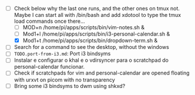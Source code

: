 - [ ] Check below why the last one runs, and the other ones on tmux not. Maybe I can start all with /bin/bash and add xdotool to type the tmux load commands once there...
	- [ ] MOD+n /home/pi/apps/scripts/bin/vim-notes.sh &
	- [ ] Mod1+l /home/pi/apps/scripts/bin/i3-personal-calendar.sh &
	- [x] Mod1+t /home/pi/apps/scripts/bin/dropdown-term.sh &
- [ ] Search for a command to see the desktop, without the windows
- [ ] `TODO.port-from-i3.md`: Port i3 bindsyms
- [ ] Instalar e configurar o khal e o vdirsyncer para o scratchpad do personal-calendar funcionar.
- [ ] Check if scratchpads for vim and personal-calendar are opened floating with urxvt on picom with no transparency
- [ ] Bring some i3 bindsyms to dwm using shkxd?
